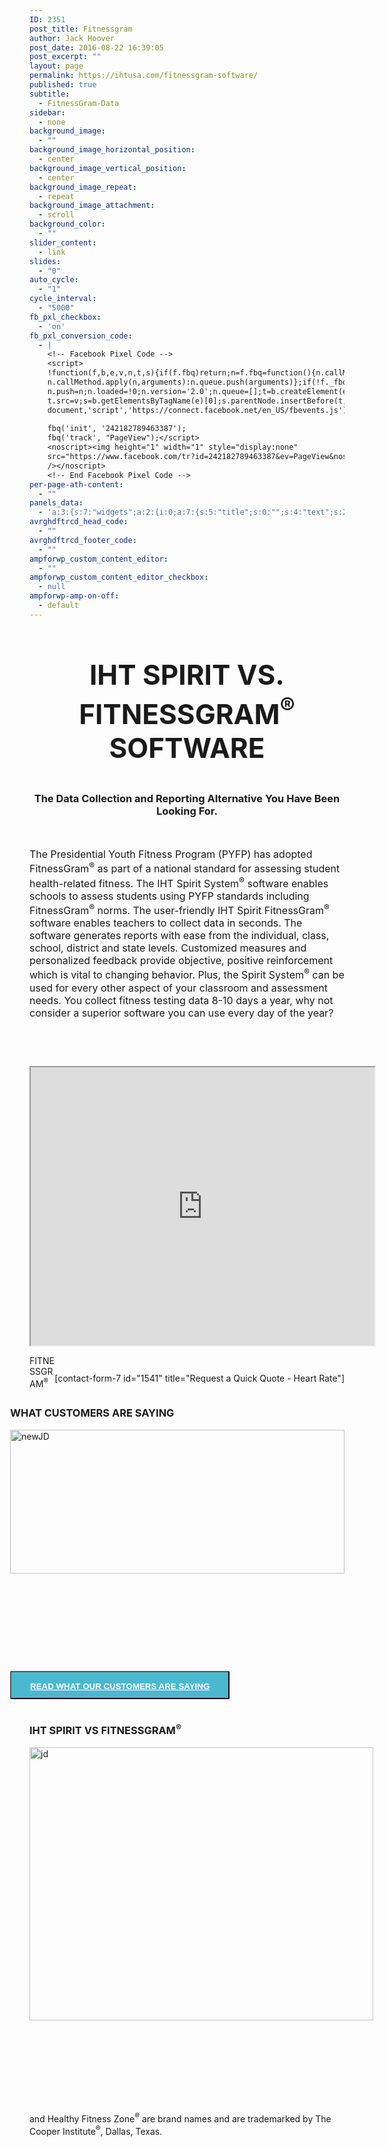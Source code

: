 ```yaml
---
ID: 2351
post_title: Fitnessgram
author: Jack Hoover
post_date: 2016-08-22 16:39:05
post_excerpt: ""
layout: page
permalink: https://ihtusa.com/fitnessgram-software/
published: true
subtitle:
  - FitnessGram-Data
sidebar:
  - none
background_image:
  - ""
background_image_horizontal_position:
  - center
background_image_vertical_position:
  - center
background_image_repeat:
  - repeat
background_image_attachment:
  - scroll
background_color:
  - ""
slider_content:
  - link
slides:
  - "0"
auto_cycle:
  - "1"
cycle_interval:
  - "5000"
fb_pxl_checkbox:
  - 'on'
fb_pxl_conversion_code:
  - |
    <!-- Facebook Pixel Code -->
    <script>
    !function(f,b,e,v,n,t,s){if(f.fbq)return;n=f.fbq=function(){n.callMethod?
    n.callMethod.apply(n,arguments):n.queue.push(arguments)};if(!f._fbq)f._fbq=n;
    n.push=n;n.loaded=!0;n.version='2.0';n.queue=[];t=b.createElement(e);t.async=!0;
    t.src=v;s=b.getElementsByTagName(e)[0];s.parentNode.insertBefore(t,s)}(window,
    document,'script','https://connect.facebook.net/en_US/fbevents.js');
    
    fbq('init', '242182789463387');
    fbq('track', "PageView");</script>
    <noscript><img height="1" width="1" style="display:none"
    src="https://www.facebook.com/tr?id=242182789463387&ev=PageView&noscript=1"
    /></noscript>
    <!-- End Facebook Pixel Code -->
per-page-ath-content:
  - ""
panels_data:
  - 'a:3:{s:7:"widgets";a:2:{i:0;a:7:{s:5:"title";s:0:"";s:4:"text";s:2571:"<h3 style="font-size: 44px; text-align: center;">IHT SPIRIT VS. FITNESSGRAM<strong><sup>®</sup> SOFTWARE</strong></h3><h3 style="text-align: center;">The Data Collection and Reporting Alternative You Have Been Looking For.</h3><p> </p><p style="font-size: 16px;">The Presidential Youth Fitness Program (PYFP) has adopted FitnessGram<sup>®</sup> as part of a national standard for assessing student health-related fitness. The IHT Spirit System<sup>®</sup> software enables schools to assess students using PYFP standards including FitnessGram<sup>®</sup> norms. The user-friendly IHT Spirit FitnessGram<sup>®</sup> software enables teachers to collect data in seconds. The software generates reports with ease from the individual, class, school, district and state levels. Customized measures and personalized feedback provide objective, positive reinforcement which is vital to changing behavior. Plus, the Spirit System<sup>®</sup> can be used for every other aspect of your classroom and assessment needs. You collect fitness testing data 8-10 days a year, why not consider a superior software you can use every day of the year?</p><p> </p><div><div><div><p id="video1" style="float: left; margin-top: 28px;"><iframe src="https://player.vimeo.com/video/179696846" width="550" height="445"></iframe></p></div><p id="form1" style="float: right; margin-top: 28px;">[contact-form-7 id="1541" title="Request a Quick Quote - Heart Rate"]</p></div></div><div style="float: right;"><h3>WHAT CUSTOMERS ARE SAYING</h3><p id="bottomsections3" style="margin-top: 17px;"><a href="https://ihtusa.com/newjd/"><img class="wp-image-2980  alignleft" src="https://ihtusa.com/wp-content/uploads/2017/02/newJD.jpg" alt="newJD" width="535" height="230" /></a></p><p id="testimonialbutton" style="margin-top: 156px;"><button style="background-color: #4ab9cf; font-weight: bold; height: 45px; line-height: 45px; padding: 0 30px; border-radius: 2px; text-transform: uppercase; transition: all 100ms ease-out;" type="button"><a style="color: white;" href="https://www.ihtusa.com/testimonials">Read What Our Customers Are Saying</a></button></p></div><div style="float: left;"><div style="float: left;"><h3>IHT SPIRIT VS FITNESSGRAM<sup>®</sup></h3><p id="bottomsections3" style="margin-top: 17px;"><a href="https://ihtusa.com/wp-content/uploads/2016/10/FG_Chart.jpg"><img src="https://ihtusa.com/wp-content/uploads/2016/10/FG_Chart.jpg" alt="jd" width="550" height="437" /></a></p><p id="testimonialbutton" style="margin-top: 98px;"> </p></div><div style="float: left;"> </div></div>";s:20:"text_selected_editor";s:4:"tmce";s:5:"autop";b:1;s:12:"_sow_form_id";s:13:"57bc80e582d19";s:19:"_sow_form_timestamp";s:13:"1496692828722";s:11:"panels_info";a:6:{s:5:"class";s:31:"SiteOrigin_Widget_Editor_Widget";s:4:"grid";i:0;s:4:"cell";i:0;s:2:"id";i:0;s:9:"widget_id";s:36:"a4774b0a-5ac8-47e5-9045-0643ba634dda";s:5:"style";a:4:{s:27:"background_image_attachment";b:0;s:18:"background_display";s:4:"tile";s:16:"featured_widgets";s:0:"";s:12:"bigger_title";s:0:"";}}}i:1;a:7:{s:5:"title";s:0:"";s:4:"text";s:151:"FITNESSGRAM<sup>®</sup> and Healthy Fitness Zone<sup>®</sup> are brand names and are trademarked by The Cooper Institute<sup>®</sup>, Dallas, Texas.";s:20:"text_selected_editor";s:4:"html";s:5:"autop";b:1;s:12:"_sow_form_id";s:13:"57cf45701246a";s:19:"_sow_form_timestamp";s:0:"";s:11:"panels_info";a:6:{s:5:"class";s:31:"SiteOrigin_Widget_Editor_Widget";s:4:"grid";i:1;s:4:"cell";i:0;s:2:"id";i:1;s:9:"widget_id";s:36:"753fe60e-dbf8-4fb2-92f8-3c93ce5b3836";s:5:"style";a:4:{s:27:"background_image_attachment";b:0;s:18:"background_display";s:4:"tile";s:16:"featured_widgets";s:0:"";s:12:"bigger_title";s:0:"";}}}}s:5:"grids";a:2:{i:0;a:2:{s:5:"cells";i:1;s:5:"style";a:0:{}}i:1;a:2:{s:5:"cells";i:1;s:5:"style";a:0:{}}}s:10:"grid_cells";a:2:{i:0;a:4:{s:4:"grid";i:0;s:5:"index";i:0;s:6:"weight";i:1;s:5:"style";a:0:{}}i:1;a:4:{s:4:"grid";i:1;s:5:"index";i:0;s:6:"weight";i:1;s:5:"style";a:0:{}}}}'
avrghdftrcd_head_code:
  - ""
avrghdftrcd_footer_code:
  - ""
ampforwp_custom_content_editor:
  - ""
ampforwp_custom_content_editor_checkbox:
  - null
ampforwp-amp-on-off:
  - default
---
```

<div id="pl-2351"  class="panel-layout" ><div id="pg-2351-0"  class="panel-grid panel-no-style" ><div id="pgc-2351-0-0"  class="panel-grid-cell"  data-weight="1" ><div id="panel-2351-0-0-0" class="so-panel widget widget_sow-editor panel-first-child panel-last-child" data-index="0" data-style="{&quot;background_image_attachment&quot;:false,&quot;background_display&quot;:&quot;tile&quot;,&quot;featured_widgets&quot;:&quot;&quot;,&quot;bigger_title&quot;:&quot;&quot;}" ><div class="so-widget-sow-editor so-widget-sow-editor-base">
<div class="siteorigin-widget-tinymce textwidget">
	<h3 style="font-size: 44px; text-align: center;">IHT SPIRIT VS. FITNESSGRAM<strong><sup>®</sup> SOFTWARE</strong></h3>
<h3 style="text-align: center;">The Data Collection and Reporting Alternative You Have Been Looking For.</h3>
<p> </p>
<p style="font-size: 16px;">The Presidential Youth Fitness Program (PYFP) has adopted FitnessGram<sup>®</sup> as part of a national standard for assessing student health-related fitness. The IHT Spirit System<sup>®</sup> software enables schools to assess students using PYFP standards including FitnessGram<sup>®</sup> norms. The user-friendly IHT Spirit FitnessGram<sup>®</sup> software enables teachers to collect data in seconds. The software generates reports with ease from the individual, class, school, district and state levels. Customized measures and personalized feedback provide objective, positive reinforcement which is vital to changing behavior. Plus, the Spirit System<sup>®</sup> can be used for every other aspect of your classroom and assessment needs. You collect fitness testing data 8-10 days a year, why not consider a superior software you can use every day of the year?</p>
<p> </p>
<div>
<div>
<div>
<p id="video1" style="float: left; margin-top: 28px;"><iframe src="https://player.vimeo.com/video/179696846" width="550" height="445"></iframe></p>
</div>
<p id="form1" style="float: right; margin-top: 28px;">[contact-form-7 id="1541" title="Request a Quick Quote - Heart Rate"]</p>
</div>
</div>
<div style="float: right;">
<h3>WHAT CUSTOMERS ARE SAYING</h3>
<p id="bottomsections3" style="margin-top: 17px;"><a href="https://ihtusa.com/newjd/"><img class="wp-image-2980  alignleft" src="https://ihtusa.com/wp-content/uploads/2017/02/newJD.jpg" alt="newJD" width="535" height="230" srcset="https://ihtusa.com/wp-content/uploads/2017/02/newJD.jpg 1222w, https://ihtusa.com/wp-content/uploads/2017/02/newJD-300x129.jpg 300w, https://ihtusa.com/wp-content/uploads/2017/02/newJD-768x331.jpg 768w, https://ihtusa.com/wp-content/uploads/2017/02/newJD-1024x441.jpg 1024w, https://ihtusa.com/wp-content/uploads/2017/02/newJD-30x13.jpg 30w" sizes="(max-width: 535px) 100vw, 535px" /></a></p>
<p id="testimonialbutton" style="margin-top: 156px;"><button style="background-color: #4ab9cf; font-weight: bold; height: 45px; line-height: 45px; padding: 0 30px; border-radius: 2px; text-transform: uppercase; transition: all 100ms ease-out;" type="button"><a style="color: white;" href="https://www.ihtusa.com/testimonials">Read What Our Customers Are Saying</a></button></p>
</div>
<div style="float: left;">
<div style="float: left;">
<h3>IHT SPIRIT VS FITNESSGRAM<sup>®</sup></h3>
<p id="bottomsections3" style="margin-top: 17px;"><a href="https://ihtusa.com/wp-content/uploads/2016/10/FG_Chart.jpg"><img src="https://ihtusa.com/wp-content/uploads/2016/10/FG_Chart.jpg" alt="jd" width="550" height="437" /></a></p>
<p id="testimonialbutton" style="margin-top: 98px;"> </p>
</div>
<div style="float: left;"> </div>
</div>
</div>
</div></div></div></div><div id="pg-2351-1"  class="panel-grid panel-no-style" ><div id="pgc-2351-1-0"  class="panel-grid-cell"  data-weight="1" ><div id="panel-2351-1-0-0" class="so-panel widget widget_sow-editor panel-first-child panel-last-child" data-index="1" data-style="{&quot;background_image_attachment&quot;:false,&quot;background_display&quot;:&quot;tile&quot;,&quot;featured_widgets&quot;:&quot;&quot;,&quot;bigger_title&quot;:&quot;&quot;}" ><div class="so-widget-sow-editor so-widget-sow-editor-base">
<div class="siteorigin-widget-tinymce textwidget">
	<p>FITNESSGRAM<sup>®</sup> and Healthy Fitness Zone<sup>®</sup> are brand names and are trademarked by The Cooper Institute<sup>®</sup>, Dallas, Texas.</p>
</div>
</div></div></div></div></div>